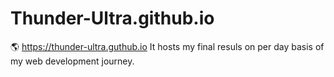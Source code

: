 # Thunder-Ultra.github.io
🌎 https://thunder-ultra.guthub.io
It hosts my final resuls on per day basis of my web development journey.
